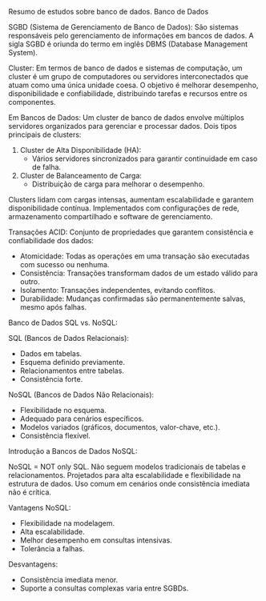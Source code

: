 Resumo de estudos sobre banco de dados. 
Banco de Dados

SGBD (Sistema de Gerenciamento de Banco de Dados): 
São sistemas responsáveis pelo gerenciamento de informações em bancos de dados.
A sigla SGBD é oriunda do termo em inglês DBMS (Database Management System).

Cluster:
Em termos de banco de dados e sistemas de computação, um cluster é um grupo de computadores ou servidores interconectados que atuam como uma única unidade coesa.
O objetivo é melhorar desempenho, disponibilidade e confiabilidade, distribuindo tarefas e recursos entre os componentes.

Em Bancos de Dados:
Um cluster de banco de dados envolve múltiplos servidores organizados para gerenciar e processar dados.
Dois tipos principais de clusters:
1. Cluster de Alta Disponibilidade (HA):
   - Vários servidores sincronizados para garantir continuidade em caso de falha.
2. Cluster de Balanceamento de Carga:
   - Distribuição de carga para melhorar o desempenho.

Clusters lidam com cargas intensas, aumentam escalabilidade e garantem disponibilidade contínua.
Implementados com configurações de rede, armazenamento compartilhado e software de gerenciamento.

Transações ACID:
Conjunto de propriedades que garantem consistência e confiabilidade dos dados:
- Atomicidade: Todas as operações em uma transação são executadas com sucesso ou nenhuma.
- Consistência: Transações transformam dados de um estado válido para outro.
- Isolamento: Transações independentes, evitando conflitos.
- Durabilidade: Mudanças confirmadas são permanentemente salvas, mesmo após falhas.

Banco de Dados SQL vs. NoSQL:

SQL (Bancos de Dados Relacionais):
- Dados em tabelas.
- Esquema definido previamente.
- Relacionamentos entre tabelas.
- Consistência forte.

NoSQL (Bancos de Dados Não Relacionais):
- Flexibilidade no esquema.
- Adequado para cenários específicos.
- Modelos variados (gráficos, documentos, valor-chave, etc.).
- Consistência flexível.

Introdução a Bancos de Dados NoSQL:

NoSQL = NOT only SQL.
Não seguem modelos tradicionais de tabelas e relacionamentos.
Projetados para alta escalabilidade e flexibilidade na estrutura de dados.
Uso comum em cenários onde consistência imediata não é crítica.

Vantagens NoSQL:
- Flexibilidade na modelagem.
- Alta escalabilidade.
- Melhor desempenho em consultas intensivas.
- Tolerância a falhas.

Desvantagens:
- Consistência imediata menor.
- Suporte a consultas complexas varia entre SGBDs.
